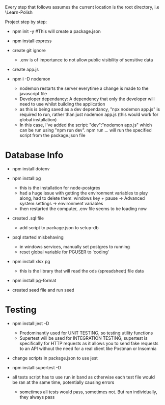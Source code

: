 Every step that follows assumes the current location is the root directory, i.e \Learn-Polish

Project step by step:

- npm init -y #This will create a package.json 

- npm install express

- create git ignore

    - .env is of importance to not allow public visibility of sensitive data

- create app.js

- npm i -D nodemon

    - nodemon restarts the server everytime a change is made to the javascript file
    - Developer dependancy: A dependency that only the developer will need to use whilst building the application
    - as this is being saved as a dev dependancy, "npx nodemon app.js" is required to run, rather than just nodemon app.js (this would work for
      global installation)
    - In this case, I've added the script: "dev":"nodemon app.js" which can be run using "npm run dev". npm run ... will run the specified script
      from the package.json file


# Database Info

- npm install dotenv

- npm install pg
    
    - this is the installation for node-postgres
    - had a huge issue with getting the environment variables to play along, had to delete them:
        windows key + pause -> Advanced system settings -> environment variables
    - then restarted the computer, .env file seems to be loading now

- created .sql file

    - add script to package.json to setup-db

- psql started misbehaving

    - in windows services, manually set postgres to running
    - reset global variable for PGUSER to 'coding' 

- npm install xlsx pg

    - this is the library that will read the ods (spreadsheet) file data

- npm install pg-format

- created seed file and run seed

# Testing

- npm install jest -D 

    - Predominantly used for UNIT TESTING, so testing utility functions 
    - Supertest will be used for INTEGRATION TESTING, supertest is specifically for HTTP requests as it allows you to send fake requests
      to an API without the need for a real client like Postman or Insomnia

- change scripts in package.json to use jest

- npm install supertest -D

- all tests script has to use run in band as otherwise each test file would be ran at the same time, potentially causing errors
    - sometimes all tests would pass, sometimes not. But ran individually, they always pass
    